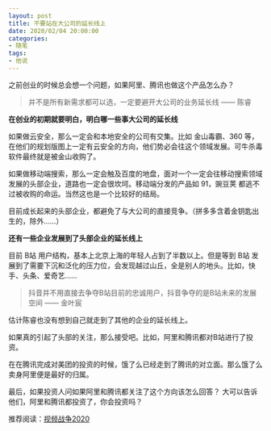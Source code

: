```yaml
---
layout: post
title: 不要站在大公司的延长线上
date: 2020/02/04 20:00:00
categories:
- 随笔
tags:
- 他说
---
```


之前创业的时候总会想一个问题，如果阿里、腾讯也做这个产品怎么办？

> 并不是所有新需求都可以选，一定要避开大公司的业务延长线 —— 陈睿

**在创业的初期就要明白，明白哪一些事大公司的延长线**

如果做云安全，那么一定会和本地安全的公司有交集。比如 金山毒霸、360 等，在他们的规划版图上一定有云安全的方向，他们势必会往这个领域发展。可牛杀毒软件最终就是被金山收购了。

如果做移动端搜索，那么一定会触及百度的地盘，面对一个一定会往移动搜索领域发展的头部企业，道路也一定会很坎坷。移动端分发的产品如 91，豌豆荚 都逃不过被收购的命运。当然这也是一个比较好的结局。

目前成长起来的头部企业，都避免了与大公司的直接竞争。（拼多多含着金钥匙出生的，除外……）

**还有一些企业发展到了头部企业的延长线上**

目前 B站 用户结构，基本上北京上海的年轻人占到了半数以上。但是等到 B站 发展到了需要下沉和泛化的压力位，会发现越过山丘，全是别人的地头。比如，快手、头条、爱奇艺……

> 抖音并不用直接去争夺B站目前的忠诚用户，抖音争夺的是B站未来的发展空间 —— 金叶宸

估计陈睿也没有想到自己就走到了其他的企业的延长线上。

如果真的引起了头部的关注，那么接受吧。比如，阿里和腾讯都对B站进行了投资。

在在腾讯完成对美团的投资的时候，饿了么已经走到了腾讯的对立面。那么饿了么卖身阿里便是最好的归属。

最后，如果投资人问如果阿里和腾讯都关注了这个方向该怎么回答？
大可以告诉他们，阿里和腾讯都投资了，你会投资吗？

推荐阅读：[视频战争2020](https://mp.weixin.qq.com/s/ZJmXv_qjf1pEysBqtwNoHA)